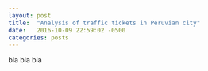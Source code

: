 ```yaml
---
layout: post
title:  "Analysis of traffic tickets in Peruvian city"
date:   2016-10-09 22:59:02 -0500
categories: posts
---
```

bla bla bla
